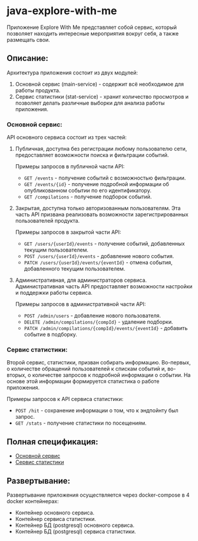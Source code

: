 # java-explore-with-me
Приложение Explore With Me представляет собой сервис, который позволяет находить интересные мероприятия вокруг себя, а также размещать свои.

## Описание:
Архитектура приложения состоит из двух модулей: 
1) Основной сервис (main-service) - содержит всё необходимое для работы продукта.
2) Сервис статистики (stat-service) - хранит количество просмотров и позволяет делать различные выборки для анализа работы приложения.

### Основной сервис:
API основного сервиса состоит из трех частей:
1) Публичная, доступна без регистрации любому пользователю сети, предоставляет возможности поиска и фильтрации событий.

   Примеры запросов в публичной части API:
   * ```GET /events``` - получение событий с возможностью фильтрации.
   * ```GET /events/{id}``` - получение подробной информации об опубликованном событии по его идентификатору.
   * ```GET /compilations``` - получение подборок событий.
2) Закрытая, доступна только авторизованным пользователям. Эта часть API призвана реализовать возможности зарегистрированных пользователей продукта.

   Примеры запросов в закрытой части API:
    * ```GET /users/{userId}/events``` - получение событий, добавленных текущим пользователем.
    * ```POST /users/{userId}/events``` - добавление нового события.
    * ```PATCH /users/{userId}/events/{eventId}``` - отмена события, добавленного текущим пользователем.
3) Административная, для администраторов сервиса. Административная часть API предоставляет возможности настройки и поддержки работы сервиса.

    Примеры запросов в административной части API:
    * ```POST /admin/users``` - добавление нового пользователя.
    * ```DELETE /admin/compilations/{compId}``` - удаление подборки.
    * ```PATCH /admin/compilations/{compId}/events/{eventId}``` - добавить событие в подборку.
### Сервис статистики:
Второй сервис, статистики, призван собирать информацию. Во-первых, о количестве обращений пользователей к спискам событий и, во-вторых, о количестве запросов к подробной информации о событии. На основе этой информации формируется статистика о работе приложения.

Примеры запросов к API сервиса статистики:
   * ```POST /hit``` - сохранение информации о том, что к эндпойнту был запрос.
   * ```GET /stats``` - получение статистики по посещениям.
## Полная спецификация:
   * [Основной сервис](https://raw.githubusercontent.com/yandex-praktikum/java-explore-with-me/main/ewm-main-service-spec.json)
   * [Сервис статистики](https://raw.githubusercontent.com/yandex-praktikum/java-explore-with-me/main/ewm-stats-service-spec.json)
## Развертывание:
Развертывание приложения осуществляется через docker-compose в 4 docker контейнерах:
   * Контейнер основного сервиса.
   * Контейнер сервиса статистики.
   * Контейнер БД (postgresql) основного сервиса.
   * Контейнер БД (postgresql) сервиса статистики.





